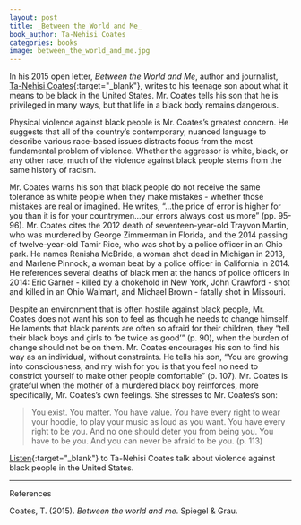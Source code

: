 ```yaml
---
layout: post
title: _Between the World and Me_
book_author: Ta-Nehisi Coates
categories: books
image: between_the_world_and_me.jpg
---
```


In his 2015 open letter, _Between the World and Me_, author and journalist,
[Ta-Nehisi Coates][1]{:target="_blank"}, writes to his teenage son about what it
means to be black in the United States. Mr. Coates tells his son that he is
privileged in many ways, but that life in a black body remains dangerous.

Physical violence against black people is Mr. Coates’s greatest concern. He
suggests that all of the country’s contemporary, nuanced language to describe
various race-based issues distracts focus from the most
fundamental problem of violence. Whether the aggressor is white, black, or any
other race, much of the violence against black people stems from the same
history of racism.

Mr. Coates warns his son that black people do not receive the same tolerance
as white people when they make mistakes - whether those mistakes are real or
imagined. He writes, “...the price of error is higher for you than it is for
your countrymen...our errors always cost us more” (pp. 95-96). Mr. Coates cites
the 2012 death of seventeen-year-old Trayvon Martin, who was murdered by George
Zimmerman in Florida, and the 2014 passing of twelve-year-old Tamir Rice, who
was shot by a police officer in an Ohio park. He names Renisha McBride, a woman
shot dead in Michigan in 2013, and Marlene Pinnock, a woman beat by a police
officer in California in 2014. He references several deaths of black men at the
hands of police officers in 2014: Eric Garner - killed by a chokehold in New
York, John Crawford - shot and killed in an Ohio Walmart, and Michael Brown -
fatally shot in Missouri.

Despite an environment that is often hostile against black people, Mr. Coates
does not want his son to feel as though he needs to change himself. He laments
that black parents are often so afraid for their children, they “tell their
black boys and girls to ‘be twice as good’” (p. 90), when the burden of change
should not be on them. Mr. Coates encourages his son to find his way as an
individual, without constraints. He tells his son, “You are growing into
consciousness, and my wish for you is that you feel no need to constrict
yourself to make other people comfortable” (p. 107). Mr. Coates is grateful when
the mother of a murdered black boy reinforces, more specifically, Mr. Coates’s
own feelings. She stresses to Mr. Coates’s son:

> You exist. You matter. You have value. You have every right to wear your
> hoodie, to play your music as loud as you want. You have every right to be
> you. And no one should deter you from being you. You have to be you. And you
> can never be afraid to be you. (p. 113)

[Listen][2]{:target="_blank"} to Ta-Nehisi Coates talk about violence against
black people in the United States.

---
References

Coates, T. (2015). _Between the world and me_. Spiegel & Grau.

[1]: https://ta-nehisicoates.com
[2]: https://www.pbs.org/newshour/show/ta-nehisi-coates-accept-violence-african-americans-normal
